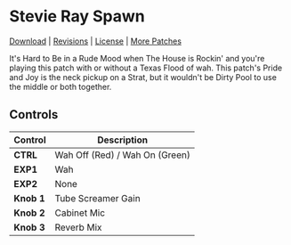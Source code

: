 # Stevie Ray Spawn

[Download](https://github.com/markfeit/ampero/raw/master/patches/Stevie-Ray-Spawn.prst) | [Revisions](https://github.com/markfeit/ampero/commits/master/patches/Stevie-Ray-Spawn.prst) | [License](README.md#License) | [More Patches](https://github.com/markfeit/ampero/tree/master/patches)

It's Hard to Be in a Rude Mood when The House is Rockin' and you're
playing this patch with or without a Texas Flood of wah.  This patch's
Pride and Joy is the neck pickup on a Strat, but it wouldn't be Dirty
Pool to use the middle or both together.



## Controls

| Control | Description |
| ------- | ----------- |
| **CTRL** | Wah Off (Red) / Wah On (Green) |
| **EXP1** | Wah |
| **EXP2** | None |
| **Knob 1** | Tube Screamer Gain |
| **Knob 2** | Cabinet Mic |
| **Knob 3** | Reverb Mix |
